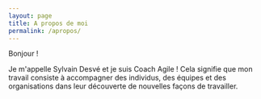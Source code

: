```yaml
---
layout: page
title: A propos de moi
permalink: /apropos/
---
```


Bonjour !

Je m'appelle Sylvain Desvé et je suis Coach Agile ! Cela signifie que mon
travail consiste à accompagner des individus, des équipes et des organisations
dans leur découverte de nouvelles façons de travailler.
